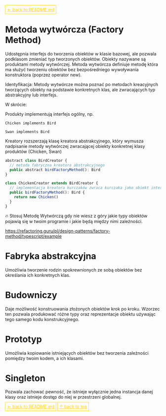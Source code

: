 <a href='../README.md' style='border: 1px solid gold; padding: 5px; color: gold'>← back to README.md</a>

# Metoda wytwórcza (Factory Method)

Udostępnia interfejs do tworzenia obiektów w klasie bazowej, ale pozwala podklasom zmieniać typ tworzonych obiektów.
Obiekty nazywane są produktami metody wytwórczej. Metoda wytwórcza definiuje metodę która ma służyć tworzeniu obiektów bez bezpośredniego wywoływania konstruktora (poprzez operator new). 

Identyfikacja: Metody wytwórcze można poznać po metodach kreacyjnych tworzących obiekty na podstawie konkretnych klas, ale zwracających typ abstrakcyjny lub interfejs.

W skrócie:

Produkty implementują interfejs ogólny, np.

`Chicken implements Bird`

`Swan implements Bird`

Kreatory rozszerzają klasę kreatora abstrakcyjnego, który wymusza nadpisanie metody wytwórczej zwracającej obiekty konkretnej klasy produktów (Chicken, Swan)

```js
abstract class BirdCreator {
  // metoda fabryczna kreatora abstrakcyjnego
  public abstract birdFactoryMethod(): Bird
}

class ChickenCreator extends BirdCreator {
  // implementacja kreatora kurczaków zwraca kurczaka jako obiekt interfejsu Bird
  public birdFactoryMethod(): Bird {
    return new Chicken()
  }  
}
```


🔥 Stosuj Metodę Wytwórczą gdy nie wiesz z góry jakie typy obiektów pojawią się w twoim programie i jakie będą między nimi zależności.

https://refactoring.guru/pl/design-patterns/factory-method/typescript/example

# Fabryka abstrakcyjna

Umożliwia tworzenie rodzin spokrewnionych ze sobą obiektów bez określania ich konkretnych klas.

# Budowniczy

Daje możliwość konstruowania złożonych obiektów krok po kroku. Wzorzec ten pozwala produkować różne typy oraz reprezentacje obiektu używając tego samego kodu konstrukcyjnego.

# Prototyp

Umożliwia kopiowanie istniejących obiektów bez tworzenia zależności pomiędzy twoim kodem, a ich klasami.

# Singleton

Pozwala zachować pewność, że istnieje wyłącznie jedna instancja danej klasy oraz istnieje dostęp do niej w przestrzeni globalnej.

<a href='../README.md' style='border: 1px solid gold; padding: 5px; color: gold'>← back to README.md</a>
<a href='#top' style='border: 1px solid gold; padding: 5px; color: gold'>↑ back to top</a>
